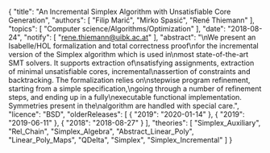 {
    "title": "An Incremental Simplex Algorithm with Unsatisfiable Core Generation",
    "authors": [
        "Filip Marić",
        "Mirko Spasić",
        "René Thiemann"
    ],
    "topics": [
        "Computer science/Algorithms/Optimization"
    ],
    "date": "2018-08-24",
    "notify": [
        "rene.thiemann@uibk.ac.at"
    ],
    "abstract": "\nWe present an Isabelle/HOL formalization and total correctness proof\nfor the incremental version of the Simplex algorithm which is used in\nmost state-of-the-art SMT solvers. It supports extraction of\nsatisfying assignments, extraction of minimal unsatisfiable cores, incremental\nassertion of constraints and backtracking. The formalization relies on\nstepwise program refinement, starting from a simple specification,\ngoing through a number of refinement steps, and ending up in a fully\nexecutable functional implementation. Symmetries present in the\nalgorithm are handled with special care.",
    "licence": "BSD",
    "olderReleases": [
        {
            "2019": "2020-01-14"
        },
        {
            "2019": "2019-06-11"
        },
        {
            "2018": "2018-08-27"
        }
    ],
    "theories": [
        "Simplex_Auxiliary",
        "Rel_Chain",
        "Simplex_Algebra",
        "Abstract_Linear_Poly",
        "Linear_Poly_Maps",
        "QDelta",
        "Simplex",
        "Simplex_Incremental"
    ]
}